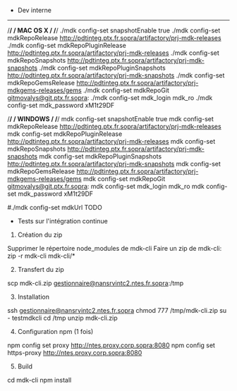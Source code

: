 * Dev interne
-------------

/**************************************/
/              MAC OS X                /
/**************************************/
./mdk config-set snapshotEnable true
./mdk config-set mdkRepoRelease http://pdtinteg.ptx.fr.sopra/artifactory/prj-mdk-releases
./mdk config-set mdkRepoPluginRelease http://pdtinteg.ptx.fr.sopra/artifactory/prj-mdk-releases
./mdk config-set mdkRepoSnapshots http://pdtinteg.ptx.fr.sopra/artifactory/prj-mdk-snapshots
./mdk config-set mdkRepoPluginSnapshots http://pdtinteg.ptx.fr.sopra/artifactory/prj-mdk-snapshots
./mdk config-set mdkRepoGemsRelease http://pdtinteg.ptx.fr.sopra/artifactory/prj-mdkgems-releases/gems
./mdk config-set mdkRepoGit gitmovalys@git.ptx.fr.sopra:
./mdk config-set mdk_login mdk_ro
./mdk config-set mdk_password xM1t29DF

/**************************************/
/               WINDOWS                /
/**************************************/
mdk config-set snapshotEnable true
mdk config-set mdkRepoRelease http://pdtinteg.ptx.fr.sopra/artifactory/prj-mdk-releases
mdk config-set mdkRepoPluginRelease http://pdtinteg.ptx.fr.sopra/artifactory/prj-mdk-releases
mdk config-set mdkRepoSnapshots http://pdtinteg.ptx.fr.sopra/artifactory/prj-mdk-snapshots
mdk config-set mdkRepoPluginSnapshots http://pdtinteg.ptx.fr.sopra/artifactory/prj-mdk-snapshots
mdk config-set mdkRepoGemsRelease http://pdtinteg.ptx.fr.sopra/artifactory/prj-mdkgems-releases/gems
mdk config-set mdkRepoGit gitmovalys@git.ptx.fr.sopra:
mdk config-set mdk_login mdk_ro
mdk config-set mdk_password xM1t29DF



#./mdk config-set mdkUrl TODO

* Tests sur l'intégration continue

1) Création du zip

Supprimer le répertoire node_modules de mdk-cli
Faire un zip de mdk-cli:
zip -r mdk-cli mdk-cli/*

2) Transfert du zip

scp mdk-cli.zip gestionnaire@nansrvintc2.ntes.fr.sopra:/tmp

3) Installation

ssh gestionnaire@nansrvintc2.ntes.fr.sopra
chmod 777 /tmp/mdk-cli.zip
su - testmdkcli
cd /tmp
unzip mdk-cli.zip

4) Configuration npm (1 fois)

npm config set proxy http://ntes.proxy.corp.sopra:8080
npm config set https-proxy http://ntes.proxy.corp.sopra:8080

5) Build

cd mdk-cli
npm install